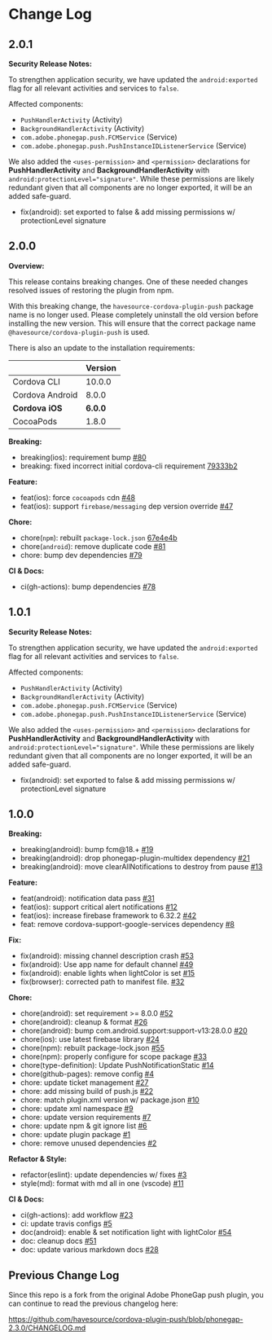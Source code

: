 # Change Log

## 2.0.1

**Security Release Notes:**

To strengthen application security, we have updated the `android:exported` flag for all relevant activities and services to `false`.

Affected components:

* `PushHandlerActivity` (Activity)
* `BackgroundHandlerActivity` (Activity)
* `com.adobe.phonegap.push.FCMService` (Service)
* `com.adobe.phonegap.push.PushInstanceIDListenerService` (Service)

We also added the `<uses-permission>` and `<permission>` declarations for **PushHandlerActivity** and **BackgroundHandlerActivity** with `android:protectionLevel="signature"`. While these permissions are likely redundant given that all components are no longer exported, it will be an added safe-guard.

- fix(android): set exported to false & add missing permissions w/ protectionLevel signature

## 2.0.0

**Overview:**

This release contains breaking changes. One of these needed changes resolved issues of restoring the plugin from npm.

With this breaking change, the `havesource-cordova-plugin-push` package name is no longer used. Please completely uninstall the old version before installing the new version. This will ensure that the correct package name `@havesource/cordova-plugin-push` is used.

There is also an update to the installation requirements:

| | Version |
| - | - |
| Cordova CLI | 10.0.0 |
| Cordova Android | 8.0.0 |
| **Cordova iOS** | **6.0.0** |
| CocoaPods | 1.8.0 |

**Breaking:**

* breaking(ios): requirement bump [#80](https://github.com/havesource/cordova-plugin-push/pull/80)
* breaking: fixed incorrect initial cordova-cli requirement [79333b2](https://github.com/havesource/cordova-plugin-push/commit/79333b25e1ff68fea377be499da91528c82fa21f)

**Feature:**

* feat(ios): force `cocoapods` cdn [#48](https://github.com/havesource/cordova-plugin-push/pull/48)
* feat(ios): support `firebase/messaging` dep version override [#47](https://github.com/havesource/cordova-plugin-push/pull/47)

**Chore:**

* chore(`npm`): rebuilt `package-lock.json` [67e4e4b](https://github.com/havesource/cordova-plugin-push/commit/67e4e4ba185511e60b4d85cae882c41dae1c9cc0)
* chore(`android`): remove duplicate code [#81](https://github.com/havesource/cordova-plugin-push/pull/81)
* chore: bump dev dependencies [#79](https://github.com/havesource/cordova-plugin-push/pull/79)

**CI & Docs:**

* ci(gh-actions): bump dependencies [#78](https://github.com/havesource/cordova-plugin-push/pull/78)

## 1.0.1

**Security Release Notes:**

To strengthen application security, we have updated the `android:exported` flag for all relevant activities and services to `false`.

Affected components:

* `PushHandlerActivity` (Activity)
* `BackgroundHandlerActivity` (Activity)
* `com.adobe.phonegap.push.FCMService` (Service)
* `com.adobe.phonegap.push.PushInstanceIDListenerService` (Service)

We also added the `<uses-permission>` and `<permission>` declarations for **PushHandlerActivity** and **BackgroundHandlerActivity** with `android:protectionLevel="signature"`. While these permissions are likely redundant given that all components are no longer exported, it will be an added safe-guard.

- fix(android): set exported to false & add missing permissions w/ protectionLevel signature

## 1.0.0

**Breaking:**

* breaking(android): bump fcm@18.+ [#19](https://github.com/havesource/cordova-plugin-push/pull/19)
* breaking(android): drop phonegap-plugin-multidex dependency [#21](https://github.com/havesource/cordova-plugin-push/pull/21)
* breaking(android): move clearAllNotifications to destroy from pause [#13](https://github.com/havesource/cordova-plugin-push/pull/13)

**Feature:**

* feat(android): notification data pass [#31](https://github.com/havesource/cordova-plugin-push/pull/31)
* feat(ios): support critical alert notifications [#12](https://github.com/havesource/cordova-plugin-push/pull/12)
* feat(ios): increase firebase framework to 6.32.2 [#42](https://github.com/havesource/cordova-plugin-push/pull/42)
* feat: remove cordova-support-google-services dependency [#8](https://github.com/havesource/cordova-plugin-push/pull/8)

**Fix:**

* fix(android): missing channel description crash [#53](https://github.com/havesource/cordova-plugin-push/pull/53)
* fix(android): Use app name for default channel [#49](https://github.com/havesource/cordova-plugin-push/pull/49)
* fix(android): enable lights when lightColor is set [#15](https://github.com/havesource/cordova-plugin-push/pull/15)
* fix(browser): corrected path to manifest file. [#32](https://github.com/havesource/cordova-plugin-push/pull/32)

**Chore:**

* chore(android): set requirement >= 8.0.0 [#52](https://github.com/havesource/cordova-plugin-push/pull/52)
* chore(android): cleanup & format [#26](https://github.com/havesource/cordova-plugin-push/pull/26)
* chore(android): bump com.android.support:support-v13:28.0.0 [#20](https://github.com/havesource/cordova-plugin-push/pull/20)
* chore(ios): use latest firebase library [#24](https://github.com/havesource/cordova-plugin-push/pull/24)
* chore(npm): rebuilt package-lock.json [#55](https://github.com/havesource/cordova-plugin-push/pull/55)
* chore(npm): properly configure for scope package [#33](https://github.com/havesource/cordova-plugin-push/pull/33)
* chore(type-definition): Update PushNotificationStatic [#14](https://github.com/havesource/cordova-plugin-push/pull/14)
* chore(github-pages): remove config [#4](https://github.com/havesource/cordova-plugin-push/pull/4)
* chore: update ticket management [#27](https://github.com/havesource/cordova-plugin-push/pull/27)
* chore: add missing build of push.js [#22](https://github.com/havesource/cordova-plugin-push/pull/22)
* chore: match plugin.xml version w/ package.json [#10](https://github.com/havesource/cordova-plugin-push/pull/10)
* chore: update xml namespace [#9](https://github.com/havesource/cordova-plugin-push/pull/9)
* chore: update version requirements [#7](https://github.com/havesource/cordova-plugin-push/pull/7)
* chore: update npm & git ignore list [#6](https://github.com/havesource/cordova-plugin-push/pull/6)
* chore: update plugin package [#1](https://github.com/havesource/cordova-plugin-push/pull/1)
* chore: remove unused dependencies [#2](https://github.com/havesource/cordova-plugin-push/pull/2)

**Refactor & Style:**

* refactor(eslint): update dependencies w/ fixes [#3](https://github.com/havesource/cordova-plugin-push/pull/3)
* style(md): format with md all in one (vscode) [#11](https://github.com/havesource/cordova-plugin-push/pull/11)

**CI & Docs:**

* ci(gh-actions): add workflow [#23](https://github.com/havesource/cordova-plugin-push/pull/23)
* ci: update travis configs [#5](https://github.com/havesource/cordova-plugin-push/pull/5)
* doc(android): enable & set notification light with lightColor [#54](https://github.com/havesource/cordova-plugin-push/pull/54)
* doc: cleanup docs [#51](https://github.com/havesource/cordova-plugin-push/pull/51)
* doc: update various markdown docs [#28](https://github.com/havesource/cordova-plugin-push/pull/28)

## Previous Change Log

Since this repo is a fork from the original Adobe PhoneGap push plugin, you can continue to read the previous changelog here:

https://github.com/havesource/cordova-plugin-push/blob/phonegap-2.3.0/CHANGELOG.md
